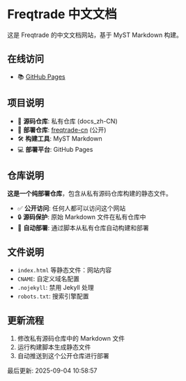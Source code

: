 # Freqtrade 中文文档

这是 Freqtrade 的中文文档网站，基于 MyST Markdown 构建。

## 在线访问


- 📚 [GitHub Pages](https://freqtrade-cn.github.io/freqtrade-cn)

## 项目说明

- 📖 **源码仓库**: 私有仓库 (docs_zh-CN)
- 🚀 **部署仓库**: [freqtrade-cn](https://github.com/freqtrade-cn/freqtrade-cn) (公开)
- 🛠️ **构建工具**: MyST Markdown
- 💻 **部署平台**: GitHub Pages

## 仓库说明

**这是一个纯部署仓库**，包含从私有源码仓库构建的静态文件。

- ✅ **公开访问**: 任何人都可以访问这个网站
- 🔒 **源码保护**: 原始 Markdown 文件在私有仓库中
- 🤖 **自动部署**: 通过脚本从私有仓库自动构建和部署

## 文件说明

- `index.html` 等静态文件：网站内容
- `CNAME`: 自定义域名配置
- `.nojekyll`: 禁用 Jekyll 处理
- `robots.txt`: 搜索引擎配置

## 更新流程

1. 修改私有源码仓库中的 Markdown 文件
2. 运行构建脚本生成静态文件
3. 自动推送到这个公开仓库进行部署

最后更新: 2025-09-04 10:58:57
